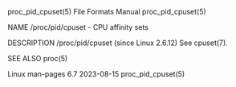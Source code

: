 proc_pid_cpuset(5)						      File Formats Manual						    proc_pid_cpuset(5)

NAME
       /proc/pid/cpuset - CPU affinity sets

DESCRIPTION
       /proc/pid/cpuset (since Linux 2.6.12)
	      See cpuset(7).

SEE ALSO
       proc(5)

Linux man-pages 6.7							  2023-08-15							    proc_pid_cpuset(5)
